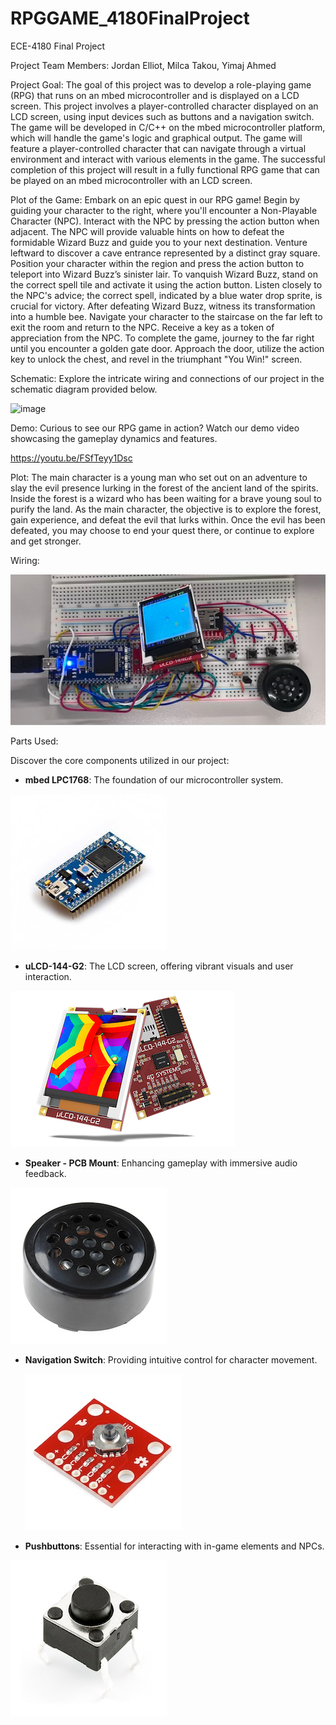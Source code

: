 # RPGGAME_4180FinalProject
ECE-4180 Final Project

Project Team Members:
  Jordan Elliot, Milca Takou, Yimaj Ahmed

Project Goal: The goal of this project was to develop a role-playing game (RPG) that runs on an mbed microcontroller and is displayed on a LCD screen. This project involves a player-controlled character displayed on an LCD screen, using input devices such as buttons and a navigation switch. The game will be developed in C/C++ on the mbed microcontroller platform, which will handle the game's logic and graphical output. The game will feature a player-controlled character that can navigate through a virtual environment and interact with various elements in the game. The successful completion of this project will result in a fully functional RPG game that can be played on an mbed microcontroller with an LCD screen.

Plot of the Game:
     Embark on an epic quest in our RPG game! Begin by guiding your character to the right, where you'll encounter a Non-Playable Character (NPC). Interact with the NPC by pressing the action button when adjacent. The NPC will provide valuable hints on how to defeat the formidable Wizard Buzz and guide you to your next destination.
Venture leftward to discover a cave entrance represented by a distinct gray square. Position your character within the region and press the action button to teleport into Wizard Buzz’s sinister lair. To vanquish Wizard Buzz, stand on the correct spell tile and activate it using the action button. Listen closely to the NPC's advice; the correct spell, indicated by a blue water drop sprite, is crucial for victory.
After defeating Wizard Buzz, witness its transformation into a humble bee. Navigate your character to the staircase on the far left to exit the room and return to the NPC. Receive a key as a token of appreciation from the NPC. To complete the game, journey to the far right until you encounter a golden gate door. Approach the door, utilize the action key to unlock the chest, and revel in the triumphant "You Win!" screen.

Schematic:
Explore the intricate wiring and connections of our project in the schematic diagram provided below.


<img width="514" alt="image" src="https://github.com/YimajA/RPGGAME_4180Project/assets/168121871/45b5385c-0188-4fe2-ab1b-1d23563bd3c4">

   
Demo: Curious to see our RPG game in action? Watch our demo video showcasing the gameplay dynamics and features.

https://youtu.be/FSfTeyy1Dsc

Plot: The main character is a young man who set out on an adventure to slay the evil presence lurking in the forest of the ancient land of the spirits.​ Inside the forest is a wizard who has been waiting for a brave young soul to purify the land.​ As the main character, the objective is to explore the forest, gain experience, and defeat the evil that lurks within.​ Once the evil has been defeated, you may choose to end your quest there, or continue to explore and get stronger.

Wiring:

![Screenshot](images/Wiring.png)
      

                                  
Parts Used:​

Discover the core components utilized in our project:
- **mbed LPC1768**: The foundation of our microcontroller system.
  
![Screenshot](images/mbedlpc.jpg)
- **uLCD-144-G2**: The LCD screen, offering vibrant visuals and user interaction.
  
![Screenshot](images/uLCD-144-G2.jpg)
- **Speaker - PCB Mount**: Enhancing gameplay with immersive audio feedback.
  
![Screenshot](images/PCBMountSpeaker.jpg)

- **Navigation Switch**: Providing intuitive control for character movement.
  
  ![Screenshot](images/NavigationSwitch.jpg) 

- **Pushbuttons**: Essential for interacting with in-game elements and NPCs.
  
![Screenshot](images/Pushbutton.jpg)



